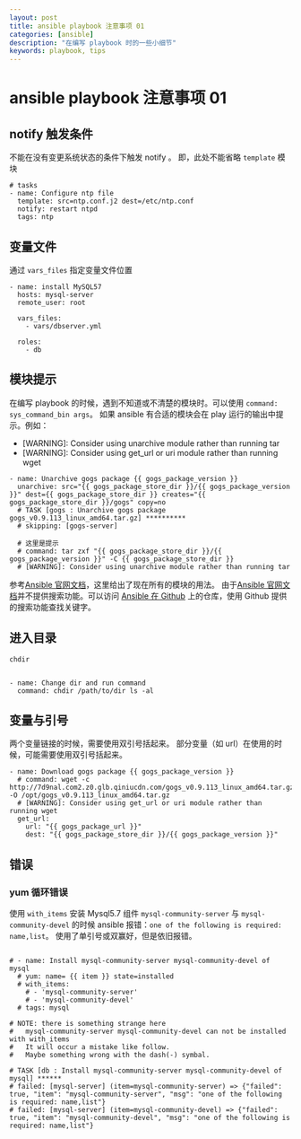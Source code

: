 ```yaml
---
layout: post
title: ansible playbook 注意事项 01
categories: [ansible]
description: "在编写 playbook 时的一些小细节"
keywords: playbook, tips
---
```


# ansible playbook 注意事项 01

## notify 触发条件

不能在没有变更系统状态的条件下触发 notify 。
即，此处不能省略 `template` 模块

```
# tasks
- name: Configure ntp file
  template: src=ntp.conf.j2 dest=/etc/ntp.conf
  notify: restart ntpd
  tags: ntp  
```

## 变量文件

通过 `vars_files` 指定变量文件位置

```
- name: install MySQL57
  hosts: mysql-server
  remote_user: root
  
  vars_files:
    - vars/dbserver.yml
    
  roles:
    - db
```

## 模块提示

在编写 playbook 的时候，遇到不知道或不清楚的模块时。可以使用 `command: sys_command_bin args`。
如果 ansible 有合适的模块会在 play 运行的输出中提示。例如：

+ [WARNING]: Consider using unarchive module rather than running tar
+ [WARNING]: Consider using get_url or uri module rather than running wget

```
- name: Unarchive gogs package {{ gogs_package_version }}
  unarchive: src="{{ gogs_package_store_dir }}/{{ gogs_package_version }}" dest={{ gogs_package_store_dir }} creates="{{ gogs_package_store_dir }}/gogs" copy=no  
  # TASK [gogs : Unarchive gogs package gogs_v0.9.113_linux_amd64.tar.gz] **********
  # skipping: [gogs-server]
  
  # 这里是提示
  # command: tar zxf "{{ gogs_package_store_dir }}/{{ gogs_package_version }}" -C {{ gogs_package_store_dir }}
  # [WARNING]: Consider using unarchive module rather than running tar

```

参考[Ansible 官网文档](http://docs.ansible.com/ansible/file_module.html)，这里给出了现在所有的模块的用法。
由于[Ansible 官网文档](http://docs.ansible.com/ansible/file_module.html)并不提供搜索功能。可以访问 [Ansible 在 Github](https://github.com/ansible/ansible/blob/devel/docsite/rst/index.rst) 上的仓库，使用 Github 提供的搜索功能查找关键字。


## 进入目录

`chdir`

```

- name: Change dir and run command
  command: chdir /path/to/dir ls -al

```

## 变量与引号

两个变量链接的时候，需要使用双引号括起来。
部分变量（如 url）在使用的时候，可能需要使用双引号括起来。

```
- name: Download gogs package {{ gogs_package_version }}
  # command: wget -c http://7d9nal.com2.z0.glb.qiniucdn.com/gogs_v0.9.113_linux_amd64.tar.gz -O /opt/gogs_v0.9.113_linux_amd64.tar.gz
  # [WARNING]: Consider using get_url or uri module rather than running wget
  get_url: 
    url: "{{ gogs_package_url }}"
    dest: "{{ gogs_package_store_dir }}/{{ gogs_package_version }}"
```

## 错误

### yum 循环错误

使用 `with_items` 安装 Mysql5.7 组件 `mysql-community-server` 与 `mysql-community-devel` 的时候
ansible 报错：`one of the following is required: name,list`。 
使用了单引号或双赢好，但是依旧报错。

```

# - name: Install mysql-community-server mysql-community-devel of mysql 
  # yum: name= {{ item }} state=installed
  # with_items:
    # - 'mysql-community-server'
    # - 'mysql-community-devel'
  # tags: mysql
  
# NOTE: there is something strange here
#   mysql-community-server mysql-community-devel can not be installed with with_items
#   It will occur a mistake like follow. 
#   Maybe something wrong with the dash(-) symbal. 

# TASK [db : Install mysql-community-server mysql-community-devel of mysql] ******
# failed: [mysql-server] (item=mysql-community-server) => {"failed": true, "item": "mysql-community-server", "msg": "one of the following is required: name,list"}
# failed: [mysql-server] (item=mysql-community-devel) => {"failed": true, "item": "mysql-community-devel", "msg": "one of the following is required: name,list"}

```
